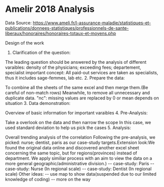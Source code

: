 # Amelir 2018 Analysis
Data Source: https://www.ameli.fr/l-assurance-maladie/statistiques-et-publications/donnees-statistiques/professionnels-de-sante-liberaux/honoraires/honoraires-totaux-et-moyens.php

Design of the work

1. Clarification of the question:

The leading question should be answered by the analysis of different varaibles: density of the physicians; exceeding fees; departement, specialist
important concept: All paid-out services are taken as specialists, thus it includes sage-femmes, lab etc.
2. Prepare the data:

To combine all the sheets of the same excel and then merge them.(Be careful of non-match rows) Meanwhile, to remove all unnecessary and duplicate data.
"nc": missing values are replaced by 0 or mean depends on situation
3. Data demonstration:

Overview of basic information for important varaibles
4. Pre-Analysis:

Take a overlook on the data and then narrow the scope
In this case, we used standard deviation to help us pick the cases
5. Analysis:

Overall trending analysis of the correlation
Following the pre-analysis, we picked: nurse; dentist, paris as our case-study targets.Extension look:We found the original data online and discovered another excel sheet concerning the same topic, but for regions(provinces) instead of department. We apply similiar process with an aim to view the data on a more general geographic/administrative division.) -- case-study: Paris -- case-study: Nurse (In regional scale) -- case-study: Dentist (In regional scale)
Other ideas: -- use map to show data(suspended due to our limited knowledge of coding) -- more on the way
